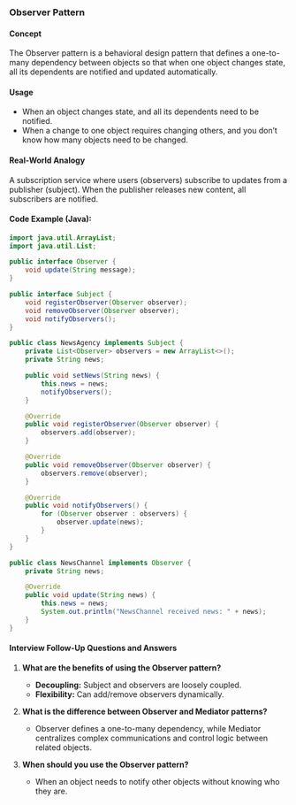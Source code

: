 
### Observer Pattern

#### Concept
The Observer pattern is a behavioral design pattern that defines a one-to-many dependency between objects so that when one object changes state, all its dependents are notified and updated automatically.

#### Usage
- When an object changes state, and all its dependents need to be notified.
- When a change to one object requires changing others, and you don’t know how many objects need to be changed.

#### Real-World Analogy
A subscription service where users (observers) subscribe to updates from a publisher (subject). When the publisher releases new content, all subscribers are notified.

#### Code Example (Java):
```java
import java.util.ArrayList;
import java.util.List;

public interface Observer {
    void update(String message);
}

public interface Subject {
    void registerObserver(Observer observer);
    void removeObserver(Observer observer);
    void notifyObservers();
}

public class NewsAgency implements Subject {
    private List<Observer> observers = new ArrayList<>();
    private String news;

    public void setNews(String news) {
        this.news = news;
        notifyObservers();
    }

    @Override
    public void registerObserver(Observer observer) {
        observers.add(observer);
    }

    @Override
    public void removeObserver(Observer observer) {
        observers.remove(observer);
    }

    @Override
    public void notifyObservers() {
        for (Observer observer : observers) {
            observer.update(news);
        }
    }
}

public class NewsChannel implements Observer {
    private String news;

    @Override
    public void update(String news) {
        this.news = news;
        System.out.println("NewsChannel received news: " + news);
    }
}
```

#### Interview Follow-Up Questions and Answers
1. **What are the benefits of using the Observer pattern?**
   - **Decoupling:** Subject and observers are loosely coupled.
   - **Flexibility:** Can add/remove observers dynamically.

2. **What is the difference between Observer and Mediator patterns?**
   - Observer defines a one-to-many dependency, while Mediator centralizes complex communications and control logic between related objects.

3. **When should you use the Observer pattern?**
   - When an object needs to notify other objects without knowing who they are.
